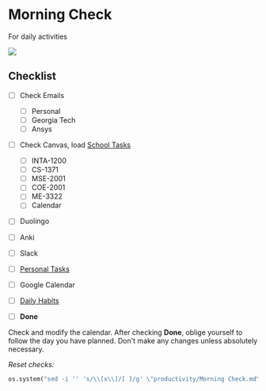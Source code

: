 # Morning Check
For daily activities

![](../media/Pasted%20image%2020241106071600.png)

## Checklist

- [ ] Check Emails
	- [ ] Personal
	- [ ] Georgia Tech
	- [ ] Ansys
- [ ] Check Canvas, load [School Tasks](School%20Tasks.md)
	- [ ] INTA-1200
	- [ ] CS-1371
	- [ ] MSE-2001
	- [ ] COE-2001
	- [ ] ME-3322
	- [ ] Calendar
- [ ] Duolingo
- [ ] Anki 
- [ ] Slack
- [ ] [Personal Tasks](Personal%20Tasks.md)
- [ ] Google Calendar
- [ ] [Daily Habits](https://app.dailyhabits.xyz)
- [ ] **Done**


Check and modify the calendar. After checking **Done**, oblige yourself to follow the day you have planned. Don't make any changes unless absolutely necessary.



*Reset checks:*
```python
os.system("sed -i '' 's/\\[x\\]/[ ]/g' \"productivity/Morning Check.md\"")
```